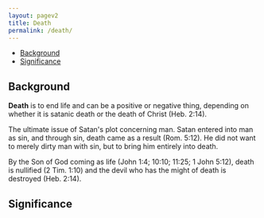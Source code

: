 ```yaml
---
layout: pagev2
title: Death
permalink: /death/
---
```

- [Background](#background)
- [Significance](#significance)

## Background

**Death** is to end life and can be a positive or negative thing, depending on whether it is satanic death or the death of Christ (Heb. 2:14). 

The ultimate issue of Satan's plot concerning man. Satan entered into man as sin, and through sin, death came as a result (Rom. 5:12). He did not want to merely dirty man with sin, but to bring him entirely into death.

By the Son of God coming as life (John 1:4; 10:10; 11:25; 1 John 5:12), death is nullified (2 Tim. 1:10) and the devil who has the might of death is destroyed (Heb. 2:14). 

## Significance
